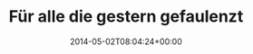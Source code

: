 ---
retweeted: false
source: <a href="http://twitter.com" rel="nofollow">Twitter Web Client</a>
entities:
  hashtags: []
  symbols: []
  user_mentions:
  - name: Nerdkunde Podcast
    screen_name: nerdkunde
    indices:
    - '66'
    - '76'
    id_str: '1325630108'
    id: '1325630108'
  urls:
  - url: http://t.co/JrkgZ3B5Rl
    expanded_url: http://nerdkunde.de/nk027.html
    display_url: nerdkunde.de/nk027.html
    indices:
    - '83'
    - '105'
display_text_range:
- '0'
- '109'
favorite_count: '2'
id_str: '462140536611434497'
truncated: false
retweet_count: '0'
id: '462140536611434497'
possibly_sensitive: false
created_at: Fri May 02 08:04:24 +0000 2014
favorited: false
full_text: 'Für alle die gestern gefaulenzt haben: Ich durfte zu Gast bei der [@nerdkunde](https://twitter.com/nerdkunde)
  sein:  \o/'
lang: de
quote_url: http://nerdkunde.de/nk027.html
tags:
- pesos:twitter
date: '2014-05-02T08:04:24+00:00'
src: https://twitter.com/bascht/status/462140536611434497
original_url: https://twitter.com/bascht/status/462140536611434497
type: twitter_tweet
text: 'Für alle die gestern gefaulenzt haben: Ich durfte zu Gast bei der [@nerdkunde](https://twitter.com/nerdkunde)
  sein:  \o/'
title: Für alle die gestern gefaulenzt

---